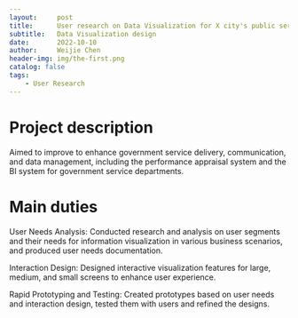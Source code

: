 ```yaml
---
layout:     post
title:      User research on Data Visualization for X city's public service
subtitle:   Data Visualization design
date:       2022-10-10
author:     Weijie Chen
header-img: img/the-first.png
catalog: false
tags:
    - User Research
---
```



# Project description

Aimed to improve to enhance government service delivery, communication, and data management, including the performance appraisal system and the BI system for government service departments.

# Main duties

User Needs Analysis: Conducted research and analysis on user segments and their needs for information visualization in various business scenarios, and produced user needs documentation.

Interaction Design: Designed interactive visualization features for large, medium, and small screens to enhance user experience.

Rapid Prototyping and Testing: Created prototypes based on user needs and interaction design, tested them with users and refined the designs.

